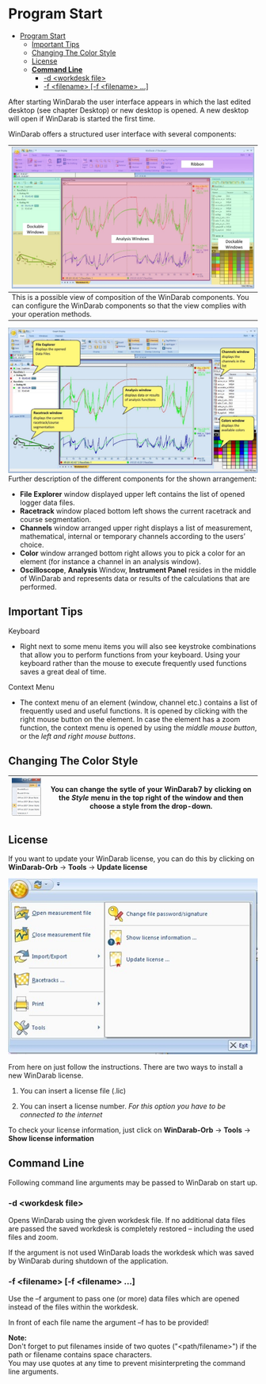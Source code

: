 # Program Start

- [Program Start](#program-start)
  - [Important Tips](#important-tips)
  - [Changing The Color Style](#changing-the-color-style)
  - [License](#license)
  - [**Command Line**](#command-line)
    - [-d \<workdesk file>](#-d-workdesk-file)
    - [-f &lt;filename> [-f \<filename> …]](#-f-filename--f-filename-)

After starting WinDarab the user interface appears in which the last edited desktop (see chapter Desktop) or new desktop is opened. A new desktop will open if WinDarab is started the first time.

WinDarab offers a structured user interface with several components:

|![User Interface](images/Structured&#32;User&#32;Interface&#32;-&#32;Color&#32;Highlighted.jpg)|
|---|
|This is a possible view of composition of the WinDarab components. You can configure the WinDarab components so that the view complies with your operation methods.|

![User Interface](images/Structured&#32;User&#32;Interface&#32;-&#32;Explanations.jpg)
Further description of the different components for the shown arrangement:

- **File Explorer** window displayed upper left contains the list of opened logger data files.
- **Racetrack** window placed bottom left shows the current racetrack and course segmentation.
- **Channels** window arranged upper right displays a list of measurement, mathematical, internal or temporary channels according to the users’ choice.
- **Color** window arranged bottom right allows you to pick a color for an element (for instance a channel in an analysis window).
- **Oscilloscope**, **Analysis** Window, **Instrument Panel** resides in the middle of WinDarab and represents data or results of the calculations that are performed.

## Important Tips

Keyboard

- Right next to some menu items you will also see keystroke combinations that allow you to perform functions from your keyboard. Using your keyboard rather than the mouse to execute frequently used functions saves a great deal of time.

Context Menu

- The context menu of an element (window, channel etc.) contains a list of frequently used and useful functions. It is opened by clicking with the right mouse button on the element. In case the element has a zoom function, the context menu is opened by using the *middle mouse button*, or the *left and right mouse buttons*.

## Changing The Color Style

|![Available Style](images/Available&#32;Styles.jpg)|You can change the sytle of your WinDarab7 by clicking on the *Style* menu in the top right of the window and then choose a style from the drop-down.|
|---|---|

## License

If you want to update your WinDarab license, you can do this by clicking on **WinDarab-Orb** &rarr; **Tools** &rarr; **Update license**
<p align="center">
<img src="images/License Menu.jpg">
 </p>
From here on just follow the instructions. There are two ways to install a new WinDarab license.

1. You can insert a license file (.lic)

2. You can insert a license number. *For this option you have to be connected to the internet*

To check your license information, just click on **WinDarab-Orb** &rarr; **Tools** &rarr; **Show license information**

## **Command Line**

Following command line arguments may be passed to WinDarab on start up.

### -d \<workdesk file>

Opens WinDarab using the given workdesk file. If no additional data files are passed the saved workdesk is completely restored – including the used files and zoom.

If the argument is not used WinDarab loads the workdesk which was saved by WinDarab during shutdown of the application.

### -f &lt;filename> [-f \<filename> …]

Use the –f argument to pass one (or more) data files which are opened instead of the files within the workdesk.

In front of each file name the argument –f has to be provided!

**Note:**  
Don't forget to put filenames inside of two quotes ("<path/filename>") if the path or filename contains space characters.  
You may use quotes at any time to prevent misinterpreting the command line arguments.
